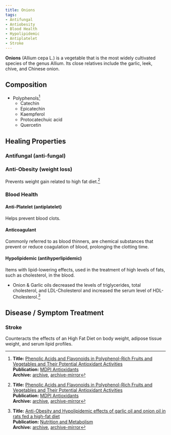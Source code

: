 ```yaml
---
title: Onions
tags:
- Antifungal
- Antiobesity
- Blood Health
- Hypolipidemic
- Antiplatelet
- Stroke
---
```

**Onions** (Allium cepa L.) is a vegetable that is the most widely cultivated species of the genus Allium. Its close relatives include the garlic, leek, chive, and Chinese onion.

## Composition

- Polyphenols[^2]
  - Catechin
  - Epicatechin
  - Kaempferol
  - Protocatechuic acid
  - Quercetin

## Healing Properties

### Antifungal (anti-fungal)

### Anti-Obesity (weight loss)

Prevents weight gain related to high fat diet.[^2]

### Blood Health

#### Anti-Platelet (antiplatelet)

Helps prevent blood clots.

#### Anticoagulant

Commonly referred to as blood thinners, are chemical substances that prevent or reduce coagulation of blood, prolonging the clotting time.

#### Hypolipidemic (antihyperlipidemic)

Items with lipid-lowering effects, used in the treatment of high levels of fats, such as cholesterol, in the blood.

- Onion & Garlic oils decreased the levels of triglycerides, total cholesterol, and LDL-Cholesterol and increased the serum level of HDL-Cholesterol.[^1]

## Disease / Symptom Treatment

### Stroke

Counteracts the effects of an High Fat Diet on body weight, adipose tissue weight, and serum lipid profiles.

[^1]: **Title:** [Anti-Obesity and Hypolipidemic effects of garlic oil and onion oil in rats fed a high-fat diet](https://doi.org/10.1186/s12986-018-0275-x)<br>
**Publication:** [Nutrition and Metabolism](https://nutritionandmetabolism.biomedcentral.com/)<br>
**Archive:** [archive](https://ipfs.io/ipfs/QmdK4LhuvcujajLztm1eFAXVoBSo2ZssDCRwgA123bakJM), [archive-mirror](https://cloudflare-ipfs.com/ipfs/QmdK4LhuvcujajLztm1eFAXVoBSo2ZssDCRwgA123bakJM)

[^2]: **Title:** [Phenolic Acids and Flavonoids in Polyphenol-Rich Fruits and Vegetables and Their Potential Antioxidant Activities](https://www.ncbi.nlm.nih.gov/pubmed/31533286)<br>
**Publication:** [MDPI Antioxidants](https://www.mdpi.com/journal/antioxidants)<br>
**Archive:** [archive](https://ipfs.io/ipfs/QmctmgbARZ7aq9S2xPgSJ2HiJZn7oH1DuYWjp1fFTkUT2i), [archive-mirror](https://cloudflare-ipfs.com/ipfs/QmctmgbARZ7aq9S2xPgSJ2HiJZn7oH1DuYWjp1fFTkUT2i)

[^3]: **Title:** []()<br>
**Publication:** []()<br>
**Archive:** [archive](https://ipfs.io/ipfs/), [archive-mirror](https://cloudflare-ipfs.com/ipfs/)